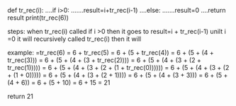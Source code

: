 def tr_rec(i):
....if i>0:
.......result=i+tr_rec(i-1)
....else:
.......result=0
....return result
print(tr_rec(6))

steps:
when tr_rec(i) called
if i >0 then it goes to result=i + tr_rec(i-1)
unilt i =0 it will recursively called tr_rec(i)
then it will

example:
=tr_rec(6)
= 6 + tr_rec(5)
= 6 + (5 + tr_rec(4))
= 6 + (5 + (4 + tr_rec(3)))
= 6 + (5 + (4 + (3 + tr_rec(2))))
= 6 + (5 + (4 + (3 + (2 + tr_rec(1)))))
= 6 + (5 + (4 + (3 + (2 + (1 + tr_rec(0))))))
= 6 + (5 + (4 + (3 + (2 + (1 + 0)))))
= 6 + (5 + (4 + (3 + (2 + 1))))
= 6 + (5 + (4 + (3 + 3)))
= 6 + (5 + (4 + 6))
= 6 + (5 + 10)
= 6 + 15
= 21

return 21
